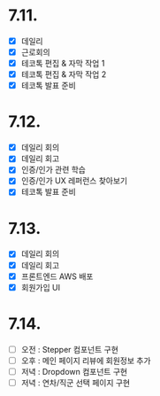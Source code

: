 # 7.11.

- [x] 데일리
- [x] 근로회의
- [x] 테코톡 편집 & 자막 작업 1
- [x] 테코톡 편집 & 자막 작업 2
- [x] 테코톡 발표 준비

# 7.12.

- [x] 데일리 회의
- [x] 데일리 회고
- [x] 인증/인가 관련 학습
- [x] 인증/인가 UX 레퍼런스 찾아보기
- [x] 테코톡 발표 준비

# 7.13.

- [x] 데일리 회의
- [x] 데일리 회고
- [x] 프론트엔드 AWS 배포
- [x] 회원가입 UI

# 7.14.

- [ ]  오전 : Stepper 컴포넌트 구현
- [ ] 오후 : 메인 페이지 리뷰에 회원정보 추가
- [ ] 저녁 : Dropdown 컴포넌트 구현
- [ ] 저녁 : 연차/직군 선택 페이지 구현
